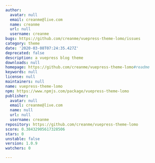 ```yaml
---
author:
  avatar: null
  email: creanme@live.com
  name: creanme
  url: null
  username: creanme
bugs: https://github.com/creanme/vuepress-theme-lomo/issues
category: theme
date: '2020-03-08T07:24:35.427Z'
deprecated: false
description: a vuepress blog theme
downloads: null
homepage: https://github.com/creanme/vuepress-theme-lomo#readme
keywords: null
license: null
maintainers: null
name: vuepress-theme-lomo
npm: https://www.npmjs.com/package/vuepress-theme-lomo
publisher:
  avatar: null
  email: creanme@live.com
  name: null
  url: null
  username: creanme
repository: https://github.com/creanme/vuepress-theme-lomo
score: 0.38432905617328506
stars: 0
unstable: false
version: 1.0.9
watchers: 0

---
```


